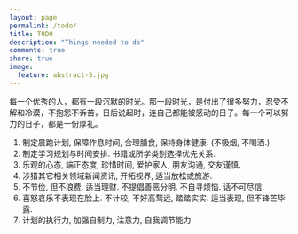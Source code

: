 ```yaml
---
layout: page
permalink: /todo/
title: TODO
description: "Things needed to do"
comments: true
share: true
image:
  feature: abstract-5.jpg
---
```


每一个优秀的人，都有一段沉默的时光。那一段时光，是付出了很多努力，忍受不解和冷漠，不抱怨不诉苦，日后说起时，连自己都能被感动的日子。每一个可以努力的日子，都是一份厚礼。

1. 制定晨跑计划, 保障作息时间, 合理膳食, 保持身体健康. (不吸烟, 不喝酒.)
2. 制定学习规划与时间安排. 书籍或所学类别选择优先关系.
3. 乐观的心态, 端正态度, 珍惜时间, 爱护家人, 朋友沟通, 交友谨慎.
4. 涉猎其它相关领域新闻资讯, 开拓视界, 适当放松或旅游.
5. 不节俭, 但不浪费. 适当理财. 不提倡善恶分明. 不自寻烦恼. 话不可尽信.
6. 喜怒哀乐不表现在脸上. 不计较, 不好高骛远, 踏踏实实. 适当表现, 但不锋芒毕露.
7. 计划的执行力, 加强自制力, 注意力, 自我调节能力.
